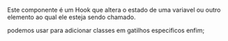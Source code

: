 Este componente é um Hook que altera o estado de uma variavel ou outro elemento ao qual ele esteja sendo chamado.

podemos usar para adicionar classes em gatilhos especificos enfim;